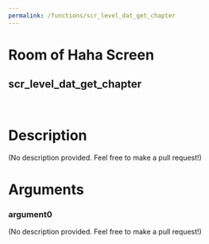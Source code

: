 ```yaml
---
permalink: /functions/scr_level_dat_get_chapter
---
```

# Room of Haha Screen  
## scr_level_dat_get_chapter  
&nbsp;  
# Description  
(No description provided. Feel free to make a pull request!) 
&nbsp;  
# Arguments
### argument0
(No description provided. Feel free to make a pull request!)
&nbsp;  


